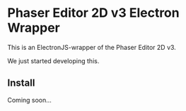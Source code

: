 # Phaser Editor 2D v3 Electron Wrapper

This is an ElectronJS-wrapper of the Phaser Editor 2D v3.

We just started developing this.

## Install

Coming soon...

